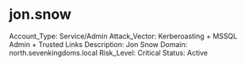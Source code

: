 # jon.snow

Account_Type: Service/Admin
Attack_Vector: Kerberoasting + MSSQL Admin + Trusted Links
Description: Jon Snow
Domain: north.sevenkingdoms.local
Risk_Level: Critical
Status: Active